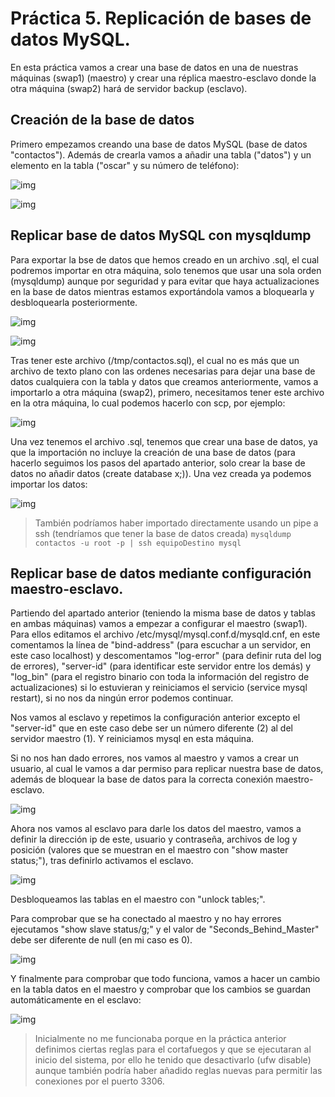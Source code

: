 # Práctica 5. Replicación de bases de datos MySQL.
En esta práctica vamos a crear una base de datos en una de nuestras máquinas (swap1) (maestro) y crear una réplica maestro-esclavo donde la otra máquina (swap2) hará de servidor backup (esclavo).

## Creación de la base de datos

Primero empezamos creando una base de datos MySQL (base de datos "contactos"). Además de crearla vamos a añadir una tabla ("datos") y un elemento en la tabla ("oscar" y su número de teléfono):

![img](https://raw.githubusercontent.com/widowert/swap/master/practica5/images/mysqlCreate1.png)

![img](https://raw.githubusercontent.com/widowert/swap/master/practica5/images/mysqlCreate2.png)

## Replicar base de datos MySQL con mysqldump

Para exportar la bse de datos que hemos creado en un archivo .sql, el cual podremos importar en otra máquina, solo tenemos que usar una sola orden (mysqldump) aunque por seguridad y para evitar que haya actualizaciones en la base de datos mientras estamos exportándola vamos a bloquearla y desbloquearla posteriormente.

![img](https://raw.githubusercontent.com/widowert/swap/master/practica5/images/mysqldump1.png)

![img](https://raw.githubusercontent.com/widowert/swap/master/practica5/images/mysqldump2.png)

Tras tener este archivo (/tmp/contactos.sql), el cual no es más que un archivo de texto plano con las ordenes necesarias para dejar una base de datos cualquiera con la tabla y datos que creamos anteriormente, vamos a importarlo a otra máquina (swap2), primero, necesitamos tener este archivo en la otra máquina, lo cual podemos hacerlo con scp, por ejemplo:

![img](https://raw.githubusercontent.com/widowert/swap/master/practica5/images/scp.png)

Una vez tenemos el archivo .sql, tenemos que crear una base de datos, ya que la importación no incluye la creación de una base de datos (para hacerlo seguimos los pasos del apartado anterior, solo crear la base de datos no añadir datos (create database x;)). Una vez creada ya podemos importar los datos:

![img](https://raw.githubusercontent.com/widowert/swap/master/practica5/images/mysqlImport.png)

>También podríamos haber importado directamente  usando un pipe a ssh (tendríamos que tener la base de datos creada) `mysqldump contactos -u root -p | ssh equipoDestino mysql`

## Replicar base de datos mediante configuración maestro-esclavo.

Partiendo del apartado anterior (teniendo la misma base de datos y tablas en ambas máquinas) vamos a empezar a configurar el maestro (swap1). Para ellos editamos el archivo /etc/mysql/mysql.conf.d/mysqld.cnf, en este comentamos la línea de "bind-address" (para escuchar a un servidor, en este caso localhost) y descomentamos "log-error" (para definir ruta del log de errores), "server-id" (para identificar este servidor entre los demás) y "log_bin" (para el registro binario con toda la información del registro de actualizaciones) si lo estuvieran y reiniciamos el servicio (service mysql restart), si no nos da ningún error podemos continuar.

Nos vamos al esclavo y repetimos la configuración anterior excepto el "server-id" que en este caso debe ser un número diferente (2) al del servidor maestro (1). Y reiniciamos mysql en esta máquina.

Si no nos han dado errores, nos vamos al maestro y vamos a crear un usuario, al cual le vamos a dar permiso para replicar nuestra base de datos, además de bloquear la base de datos para la correcta conexión maestro-esclavo.

![img](https://raw.githubusercontent.com/widowert/swap/master/practica5/images/mysqlMaster.png)

Ahora nos vamos al esclavo para darle los datos del maestro, vamos a definir la dirección ip de este, usuario y contraseña, archivos de log y posición (valores que se muestran en el maestro con "show master status;"), tras definirlo activamos el esclavo.

![img](https://raw.githubusercontent.com/widowert/swap/master/practica5/images/mysqlSlave.png)

Desbloqueamos las tablas en el maestro con "unlock tables;".

Para comprobar que se ha conectado al maestro y no hay errores ejecutamos "show slave status/g;" y el valor de "Seconds_Behind_Master" debe ser diferente de null (en mi caso es 0).

![img](https://raw.githubusercontent.com/widowert/swap/master/practica5/images/mysqlSlaveStatus.png)

Y finalmente para comprobar que todo funciona, vamos a hacer un cambio en la tabla datos en el maestro y comprobar que los cambios se guardan automáticamente en el esclavo:

![img](https://raw.githubusercontent.com/widowert/swap/master/practica5/images/mysqlChangeExample.png)

>Inicialmente no me funcionaba porque en la práctica anterior definimos ciertas reglas para el cortafuegos y que se ejecutaran al inicio del sistema, por ello he tenido que desactivarlo (ufw disable) aunque también podría haber añadido reglas nuevas para permitir las conexiones por el puerto 3306.

